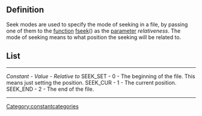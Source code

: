 Definition
----------

Seek modes are used to specify the mode of seeking in a file, by passing
one of them to the [function](function "wikilink")
[fseek](fseek "wikilink")() as the [parameter](parameter "wikilink")
*relativeness*. The mode of seeking means to what position the seeking
will be related to.

List
----

  ------------ ----------- --------------------------------------------------------------------
  *Constant*   - *Value*   - *Relative to*
  SEEK\_SET    - 0         - The beginning of the file. This means just setting the position.
  SEEK\_CUR    - 1         - The current position.
  SEEK\_END    - 2         - The end of the file.
  ------------ ----------- --------------------------------------------------------------------

<Category:constantcategories>
